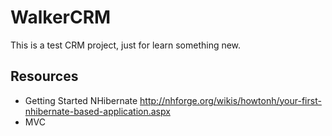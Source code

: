 ﻿WalkerCRM
=========

This is a test CRM project, just for learn something new.

Resources
---------
* Getting Started NHibernate http://nhforge.org/wikis/howtonh/your-first-nhibernate-based-application.aspx
* MVC
